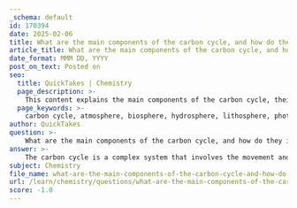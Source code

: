 ```yaml
---
_schema: default
id: 170394
date: 2025-02-06
title: What are the main components of the carbon cycle, and how do they interact with each other?
article_title: What are the main components of the carbon cycle, and how do they interact with each other?
date_format: MMM DD, YYYY
post_on_text: Posted on
seo:
  title: QuickTakes | Chemistry
  page_description: >-
    This content explains the main components of the carbon cycle, their interactions, and their significance in regulating Earth's climate and ecosystems.
  page_keywords: >-
    carbon cycle, atmosphere, biosphere, hydrosphere, lithosphere, photosynthesis, cellular respiration, decomposition, ocean-atmosphere exchange, climate change, carbon emissions, fossil fuels, ecosystem stability
author: QuickTakes
question: >-
    What are the main components of the carbon cycle, and how do they interact with each other?
answer: >-
    The carbon cycle is a complex system that involves the movement and transformation of carbon through various components of the Earth system. The main components of the carbon cycle include:\n\n1. **Atmosphere**: This is the layer of gases surrounding the Earth, primarily composed of nitrogen and oxygen, with carbon dioxide (CO₂) being a significant greenhouse gas. The atmosphere acts as a reservoir for carbon dioxide, which is essential for photosynthesis and plays a crucial role in regulating the Earth's climate.\n\n2. **Biosphere**: This encompasses all living organisms, including plants, animals, and microorganisms. The biosphere is integral to the carbon cycle as it facilitates the exchange of carbon through processes such as:\n   - **Photosynthesis**: Plants absorb CO₂ from the atmosphere and convert it into organic matter, releasing oxygen as a byproduct.\n   - **Cellular Respiration**: Organisms break down sugars in the presence of oxygen, releasing energy and returning CO₂ to the atmosphere.\n\n3. **Hydrosphere**: This includes all water bodies on Earth, such as oceans, rivers, and lakes. The hydrosphere absorbs significant amounts of CO₂, which affects marine chemistry and contributes to ocean acidification. It also plays a role in the transport of carbon compounds.\n\n4. **Lithosphere**: This refers to the Earth's crust, where carbon is stored in various forms, including fossil fuels (coal, oil, and natural gas) and carbonate rocks. The lithosphere acts as a long-term carbon reservoir, with carbon being released through processes like volcanic eruptions and human activities such as fossil fuel combustion.\n\n### Interaction of Components\nThe components of the carbon cycle interact through several key processes:\n\n- **Photosynthesis**: Plants in the biosphere take in CO₂ from the atmosphere and convert it into organic matter, which is then used as energy by other organisms.\n- **Cellular Respiration**: This process occurs in both plants and animals, where organic matter is broken down to release energy, returning CO₂ to the atmosphere.\n- **Decomposition**: Decomposers break down dead organic matter, releasing carbon back into the soil and atmosphere, thus completing the cycle.\n- **Ocean-Atmosphere Exchange**: The hydrosphere absorbs CO₂ from the atmosphere, and this exchange is crucial for regulating atmospheric CO₂ levels.\n- **Human Impact**: Activities such as burning fossil fuels and deforestation significantly increase atmospheric CO₂ levels, disrupting the natural balance of the carbon cycle and contributing to climate change.\n\n### Conclusion\nUnderstanding the interactions between these components is vital for assessing the effects of carbon emissions and developing strategies for climate change mitigation. The carbon cycle is essential for maintaining ecosystem stability and regulating the Earth's climate, highlighting the importance of preserving natural processes and reducing human impacts on this delicate system.
subject: Chemistry
file_name: what-are-the-main-components-of-the-carbon-cycle-and-how-do-they-interact-with-each-other.md
url: /learn/chemistry/questions/what-are-the-main-components-of-the-carbon-cycle-and-how-do-they-interact-with-each-other
score: -1.0
---
```


&nbsp;